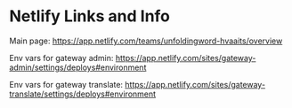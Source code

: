 # Netlify Links and Info

Main page:
https://app.netlify.com/teams/unfoldingword-hvaaits/overview

Env vars for gateway admin:
https://app.netlify.com/sites/gateway-admin/settings/deploys#environment

Env vars for gateway translate:
https://app.netlify.com/sites/gateway-translate/settings/deploys#environment


